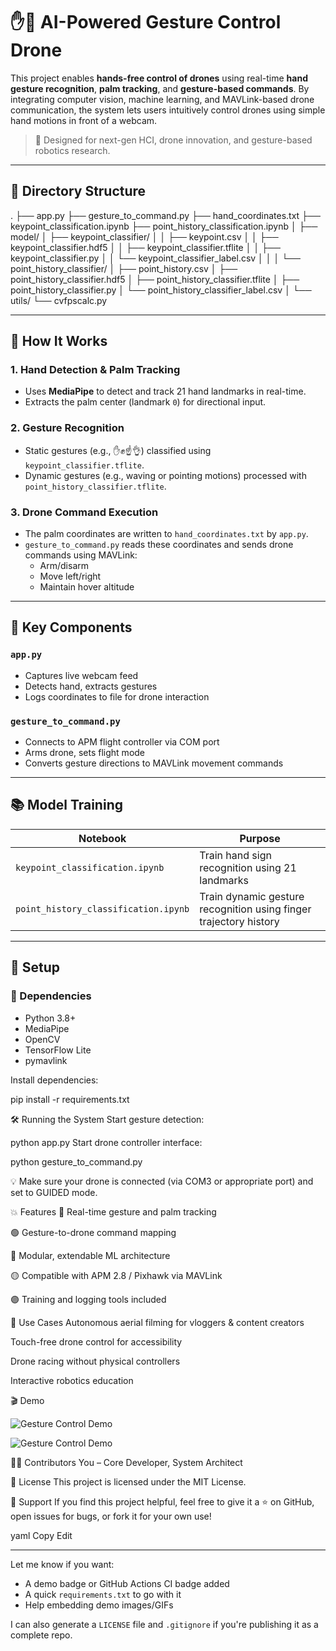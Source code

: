 # ✋🤖 AI-Powered Gesture Control Drone

This project enables **hands-free control of drones** using real-time **hand gesture recognition**, **palm tracking**, and **gesture-based commands**. By integrating computer vision, machine learning, and MAVLink-based drone communication, the system lets users intuitively control drones using simple hand motions in front of a webcam.

> 🚀 Designed for next-gen HCI, drone innovation, and gesture-based robotics research.

---

## 📁 Directory Structure

. ├── app.py ├── gesture_to_command.py ├── hand_coordinates.txt ├── keypoint_classification.ipynb ├── point_history_classification.ipynb │ ├── model/ │ ├── keypoint_classifier/ │ │ ├── keypoint.csv │ │ ├── keypoint_classifier.hdf5 │ │ ├── keypoint_classifier.tflite │ │ ├── keypoint_classifier.py │ │ └── keypoint_classifier_label.csv │ │ │ └── point_history_classifier/ │ ├── point_history.csv │ ├── point_history_classifier.hdf5 │ ├── point_history_classifier.tflite │ ├── point_history_classifier.py │ └── point_history_classifier_label.csv │ └── utils/ └── cvfpscalc.py


---

## 🧠 How It Works

### 1. **Hand Detection & Palm Tracking**
- Uses **MediaPipe** to detect and track 21 hand landmarks in real-time.
- Extracts the palm center (landmark `0`) for directional input.

### 2. **Gesture Recognition**
- Static gestures (e.g., ✋✊☝️👌) classified using `keypoint_classifier.tflite`.
- Dynamic gestures (e.g., waving or pointing motions) processed with `point_history_classifier.tflite`.

### 3. **Drone Command Execution**
- The palm coordinates are written to `hand_coordinates.txt` by `app.py`.
- `gesture_to_command.py` reads these coordinates and sends drone commands using MAVLink:
  - Arm/disarm
  - Move left/right
  - Maintain hover altitude

---

## 🚦 Key Components

### `app.py`
- Captures live webcam feed
- Detects hand, extracts gestures
- Logs coordinates to file for drone interaction

### `gesture_to_command.py`
- Connects to APM flight controller via COM port
- Arms drone, sets flight mode
- Converts gesture directions to MAVLink movement commands

---

## 📚 Model Training

| Notebook | Purpose |
|----------|---------|
| `keypoint_classification.ipynb` | Train hand sign recognition using 21 landmarks |
| `point_history_classification.ipynb` | Train dynamic gesture recognition using finger trajectory history |

---

## 🔧 Setup

### 🔗 Dependencies
- Python 3.8+
- MediaPipe
- OpenCV
- TensorFlow Lite
- pymavlink

Install dependencies:

pip install -r requirements.txt

🛠️ Running the System
Start gesture detection:

python app.py
Start drone controller interface:

python gesture_to_command.py

💡 Make sure your drone is connected (via COM3 or appropriate port) and set to GUIDED mode.

💥 Features
🔴 Real-time gesture and palm tracking

🟢 Gesture-to-drone command mapping

🔵 Modular, extendable ML architecture

🟡 Compatible with APM 2.8 / Pixhawk via MAVLink

🟣 Training and logging tools included

🎯 Use Cases
Autonomous aerial filming for vloggers & content creators

Touch-free drone control for accessibility

Drone racing without physical controllers

Interactive robotics education

🎬 Demo

![Gesture Control Demo](./demo.gif")

![Gesture Control Demo](./demo_1.gif)

👨‍💻 Contributors
You – Core Developer, System Architect

📄 License
This project is licensed under the MIT License.

🤝 Support
If you find this project helpful, feel free to give it a ⭐ on GitHub, open issues for bugs, or fork it for your own use!

yaml
Copy
Edit

---

Let me know if you want:
- A demo badge or GitHub Actions CI badge added
- A quick `requirements.txt` to go with it
- Help embedding demo images/GIFs

I can also generate a `LICENSE` file and `.gitignore` if you're publishing it as a complete repo.

